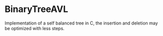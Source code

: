 # BinaryTreeAVL

Implementation of a self balanced tree in C, the insertion and deletion may be optimized with less steps.
